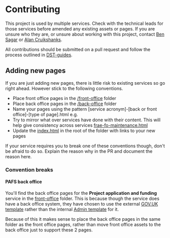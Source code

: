 # Contributing

This project is used by multiple services. Check with the technical leads for those services before amended any existing assets or pages. If you are unsure who they are, or unsure about working with this project, contact [Ben Sagar](https://github.com/bensagar-ea) or [Alan Cruikshanks](https://github.com/Cruikshanks).

All contributions should be submitted on a pull request and follow the process outlined in [DST-guides](https://github.com/DEFRA/dst-guides/blob/master/process/pull_request.md).

## Adding new pages

If you are just adding new pages, there is little risk to existing services so go right ahead. However stick to the following conventions.

- Place front office pages in the [/front-office](/front-office) folder
- Place back office pages in the [/back-office](/back-office) folder
- Name your pages using the pattern [service acronym]-[back or front office]-[type of page].html e.g.
- Try to mirror what over services have done with their content. This will help give consistency across services [frae-fo-maintenance.html](/front-office/frae-fo-maintenance.html)
- Update the [index.html](/index.html) in the root of the folder with links to your new pages

If your service requires you to break one of these conventions though, don't be afraid to do so. Explain the reason why in the PR and document the reason here.

### Convention breaks

#### PAFS back office

You'll find the back office pages for the **Project application and funding** service in the [front-office](/front-office) folder. This is because though the service does have a back office system, they have chosen to use the external [GOV.UK template](https://github.com/alphagov/govuk_template) rather than the internal [Admin template](https://github.com/alphagov/govuk_admin_template) for it.

Because of this it makes sense to place the back office pages in the same folder as the front office pages, rather than move front office assets to the back office just to support these 2 pages.
